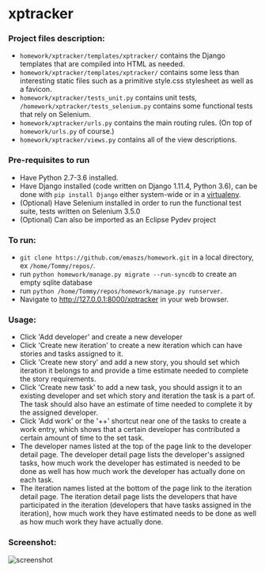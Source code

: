 # xptracker 

### Project files description:
   * `homework/xptracker/templates/xptracker/` contains the Django templates that are compiled into HTML as needed.
   * `homework/xptracker/templates/xptracker/` contains some less than interesting static files such as a primitive style.css stylesheet as well as a favicon.
   * `homework/xptracker/tests_unit.py` contains unit tests, `/homework/xptracker/tests_selenium.py` contains  some functional tests that rely on Selenium.
   * `homework/xptracker/urls.py` contains the main routing rules. (On top of `homework/urls.py` of course.)
   * `homework/xptracker/views.py` contains all of the view descriptions.
   
### Pre-requisites to run
   * Have Python 2.7-3.6 installed.
   * Have Django installed (code written on Django 1.11.4, Python 3.6), can be done with `pip install Django` either system-wide or in a [virtualenv](https://virtualenv.pypa.io/en/stable/).
   * (Optional) Have Selenium installed in order to run the functional test suite, tests written on Selenium 3.5.0
   * (Optional) Can also be imported as an Eclipse Pydev project
   
### To run:
   * `git clone https://github.com/emaszs/homework.git` in a local directory, ex `/home/Tommy/repos/`.
   * run `python homework/manage.py migrate --run-syncdb` to create an empty sqlite database
   * run `python /home/Tommy/repos/homework/manage.py runserver`.
   * Navigate to http://127.0.0.1:8000/xptracker in your web browser.
   
### Usage:
   * Click 'Add developer' and create a new developer
   * Click 'Create new iteration' to create a new iteration which can have stories and tasks assigned to it.
   * Click 'Create new story' and add a new story, you should set which iteration it belongs to and provide a time estimate needed to complete the story requirements.
   * Click 'Create new task' to add a new task, you should assign it to an existing developer and set which story and iteration the task is a part of. The task should also have an estimate of time needed to complete it by the assigned developer.
   * Click 'Add work' or the '++' shortcut near one of the tasks to create a work entry, which shows that a certain developer has contributed a certain amount of time to the set task.
   * The developer names listed at the top of the page link to the developer detail page. The developer detail page lists the developer's assigned tasks, how much work the developer has estimated is needed to be done as well has how much work the developer has actually done on each task.
   * The iteration names listed at the bottom of the page link to the iteration detail page. The iteration detail page lists the developers that have participated in the iteration (developers that have tasks assigned in the iteration), how much work they have estimated needs to be done as well as how much work they have actually done.


### Screenshot:
![screenshot](https://i.imgur.com/tn0O4ta.png)

